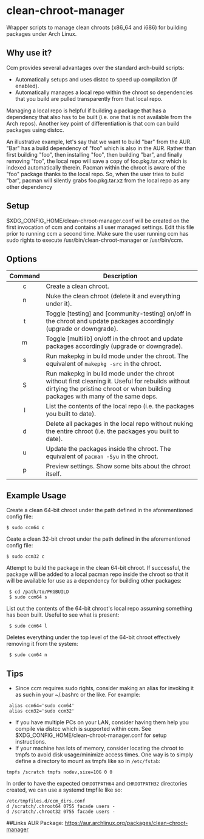 # clean-chroot-manager
Wrapper scripts to manage clean chroots (x86_64 and i686) for building packages under Arch Linux.

## Why use it?
Ccm provides several advantages over the standard arch-build scripts:
* Automatically setups and uses distcc to speed up compilation (if enabled).
* Automatically manages a local repo within the chroot so dependencies that you build are pulled transparently from that local repo.

Managing a local repo is helpful if building a package that has a dependency that also has to be built (i.e. one that is not available from the Arch repos). Another key point of differentiation is that ccm can build packages using distcc.

An illustrative example, let's say that we want to build "bar" from the AUR. "Bar" has a build dependency of "foo" which is also in the AUR. Rather than first building "foo", then installing "foo", then building "bar", and finally removing "foo", the local repo will save a copy of foo.pkg.tar.xz which is indexed automatically therein. Pacman within the chroot is aware of the "foo" package thanks to the local repo. So, when the user tries to build "bar", pacman will silently grabs foo.pkg.tar.xz from the local repo as any other dependency

## Setup
$XDG_CONFIG_HOME/clean-chroot-manager.conf will be created on the first invocation of ccm and contains all user managed settings. Edit this file prior to running ccm a second time. Make sure the user running ccm has sudo rights to execute /usr/bin/clean-chroot-manager or /usr/bin/ccm.

## Options
| Command | Description |
| :---: | --- |
| c | Create a clean chroot. |
| n | Nuke the clean chroot (delete it and everything under it). |
| t | Toggle [testing] and [community-testing] on/off in the chroot and update packages accordingly (upgrade or downgrade). |
| m | Toggle [multilib] on/off in the chroot and update packages accordingly (upgrade or downgrade). |
| s | Run makepkg in build mode under the chroot. The equivalent of `makepkg -src` in the chroot. |
| S | Run makepkg in build mode under the chroot without first cleaning it. Useful for rebuilds without dirtying the pristine chroot or when building packages with many of the same deps. |
| l | List the contents of the local repo (i.e. the packages you built to date). |
| d | Delete all packages in the local repo without nuking the entire chroot (i.e. the packages you built to date). |
| u | Update the packages inside the chroot. The equivalent of `pacman -Syu` in the chroot. |
| p | Preview settings. Show some bits about the chroot itself. |

## Example Usage
Create a clean 64-bit chroot under the path defined in the aforementioned config file:
```
$ sudo ccm64 c
```

Ceate a clean 32-bit chroot under the path defined in the aforementioned config file:
```
$ sudo ccm32 c
```

Attempt to build the package in the clean 64-bit chroot. If successful, the package will be added to a local pacman repo inside the chroot so that it will be available for use as a dependency for building other packages:
```
 $ cd /path/to/PKGBUILD
 $ sudo ccm64 s
```

List out the contents of the 64-bit chroot's local repo assuming something has been built. Useful to see what is present:
```
 $ sudo ccm64 l
```
Deletes everything under the top level of the 64-bit chroot effectively removing it from the system:
```
 $ sudo ccm64 n
```

## Tips
* Since ccm requires sudo rights, consider making an alias for invoking it as such in your ~/.bashrc or the like. For example:

```
 alias ccm64='sudo ccm64'
 alias ccm32='sudo ccm32'
```
* If you have multiple PCs on your LAN, consider having them help you compile via distcc which is supported within ccm. See $XDG_CONFIG_HOME/clean-chroot-manager.conf for setup instructions.
* If your machine has lots of memory, consider locating the chroot to tmpfs to avoid disk usage/minimize access times. One way is to simply define a directory to mount as tmpfs like so in `/etc/fstab`:

`tmpfs /scratch tmpfs nodev,size=10G 0 0`

In order to have the expected `CHROOTPATH64` and `CHROOTPATH32` directories created, we can use a systemd tmpfile like so:
```
/etc/tmpfiles.d/ccm_dirs.conf
d /scratch/.chroot64 0755 facade users -
d /scratch/.chroot32 0755 facade users -
```
##Links
AUR Package: https://aur.archlinux.org/packages/clean-chroot-manager
